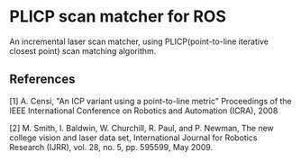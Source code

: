 # PLICP scan matcher for ROS
An incremental laser scan matcher, using PLICP(point-to-line iterative closest point) scan matching algorithm.

## References

[1] A. Censi, "An ICP variant using a point-to-line metric" Proceedings of the IEEE International Conference on Robotics and Automation (ICRA), 2008

[2] M. Smith, I. Baldwin, W. Churchill, R. Paul, and P. Newman, The new college vision and laser data set, International Journal for Robotics Research (IJRR), vol. 28, no. 5, pp. 595599, May 2009.
